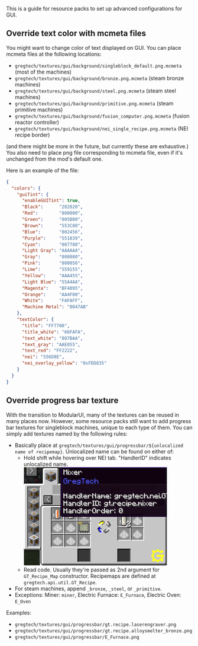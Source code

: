 This is a guide for resource packs to set up advanced configurations for GUI.

## Override text color with mcmeta files

You might want to change color of text displayed on GUI. You can place mcmeta files at the following locations:
- `gregtech/textures/gui/background/singleblock_default.png.mcmeta` (most of the machines)
- `gregtech/textures/gui/background/bronze.png.mcmeta` (steam bronze machines)
- `gregtech/textures/gui/background/steel.png.mcmeta` (steam steel machines)
- `gregtech/textures/gui/background/primitive.png.mcmeta` (steam primitive machines)
- `gregtech/textures/gui/background/fusion_computer.png.mcmeta` (fusion reactor controller)
- `gregtech/textures/gui/background/nei_single_recipe.png.mcmeta` (NEI recipe border)

(and there might be more in the future, but currently these are exhaustive.)
You also need to place png file corresponding to mcmeta file, even if it's unchanged from the mod's default one.

Here is an example of the file:
```json
{
  "colors": {
    "guiTint": {
      "enableGUITint": true,
      "Black":      "202020",
      "Red":        "800000",
      "Green":      "005B00",
      "Brown":      "553C00",
      "Blue":       "002456",
      "Purple":     "551839",
      "Cyan":       "007780",
      "Light Gray": "AAAAAA",
      "Gray":       "808080",
      "Pink":       "800056",
      "Lime":       "559155",
      "Yellow":     "AAA455",
      "Light Blue": "55A4AA",
      "Magenta":    "BF4095",
      "Orange":     "AA4F00",
      "White":      "FAFAFF",
      "Machine Metal": "0047AB"
    },
    "textColor": {
      "title": "FF7700",
      "title_white": "66FAFA",
      "text_white": "807BAA",
      "text_gray": "AAE055",
      "text_red": "FF2222",
      "nei": "556D8E",
      "nei_overlay_yellow": "0xFDD835"
    }
  }
}
```

## Override progress bar texture

With the transition to ModularUI, many of the textures can be reused in many places now. However, some resource packs still want to add progress bar textures for singleblock machines, unique to each type of them.
You can simply add textures named by the following rules:

- Basically place at `gregtech/textures/gui/progressbar/${unlocalized name of recipemap}`. Unlocalized name can be found on either of:
  - Hold shift while hovering over NEI tab. "HandlerID" indicates unlocalized name.
![](/docs/img/recipemap-unlocalized-name.png)
  - Read code. Usually they're passed as 2nd argument for `GT_Recipe_Map` constructor. Recipemaps are defined at `gregtech.api.util.GT_Recipe`.
- For steam machines, append `_bronze`, `_steel`, or `_primitive`.
- Exceptions: Miner: `miner`, Electric Furnace: `E_Furnace`, Electric Oven: `E_Oven`

Examples:
- `gregtech/textures/gui/progressbar/gt.recipe.laserengraver.png`
- `gregtech/textures/gui/progressbar/gt.recipe.alloysmelter_bronze.png`
- `gregtech/textures/gui/progressbar/E_Furnace.png`
